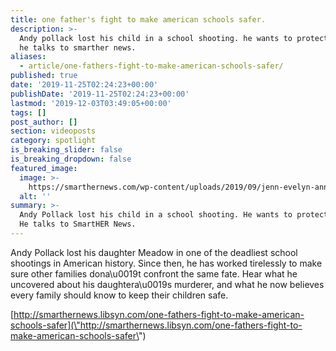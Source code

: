```yaml
---
title: one father's fight to make american schools safer.
description: >-
  Andy pollack lost his child in a school shooting. he wants to protect yours.
  he talks to smarther news.
aliases:
  - article/one-fathers-fight-to-make-american-schools-safer/
published: true
date: '2019-11-25T02:24:23+00:00'
publishDate: '2019-11-25T02:24:23+00:00'
lastmod: '2019-12-03T03:49:05+00:00'
tags: []
post_author: []
section: videoposts
category: spotlight
is_breaking_slider: false
is_breaking_dropdown: false
featured_image:
  image: >-
    https://smarthernews.com/wp-content/uploads/2019/09/jenn-evelyn-ann-112980-unsplash-360x360.jpg
  alt: ''
summary: >-
  Andy Pollack lost his child in a school shooting. He wants to protect yours.
  He talks to SmartHER News.
---
```

Andy Pollack lost his daughter Meadow in one of the deadliest school shootings in American history. Since then, he has worked tirelessly to make sure other families dona\\u0019t confront the same fate. Hear what he uncovered about his daughtera\\u0019s murderer, and what he now believes every family should know to keep their children safe.

[http://smarthernews.libsyn.com/one-fathers-fight-to-make-american-schools-safer](\"http://smarthernews.libsyn.com/one-fathers-fight-to-make-american-schools-safer\")